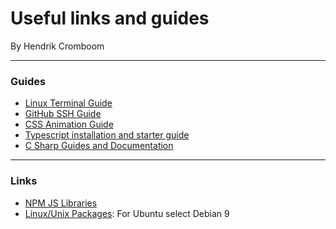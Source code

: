 # Useful links and guides

By Hendrik Cromboom

---

### Guides

* [Linux Terminal Guide](https://ubuntu.com/tutorials/command-line-for-beginners#1-overview)
* [GitHub SSH Guide](https://docs.github.com/en/github/authenticating-to-github/managing-commit-signature-verification)
* [CSS Animation Guide](https://codeburst.io/a-guide-to-css-animation-part-1-8777f5beb1f8)
* [Typescript installation and starter guide ](https://www.robertcooper.me/get-started-with-typescript-in-2019)
* [C Sharp Guides and Documentation](https://docs.microsoft.com/en-us/dotnet/csharp/)


---

### Links

* [NPM JS Libraries](https://www.npmjs.com/)
* [Linux/Unix Packages](https://pkgs.org/): For Ubuntu select Debian 9
